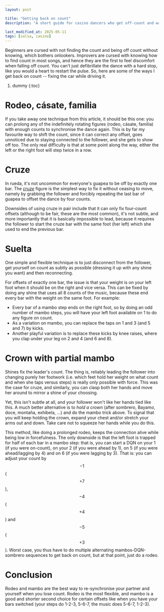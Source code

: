 ```yaml
---
layout: post

title: "Getting back on count"
description: "A short guide for casino dancers who get off-count and want to recover without a hard reset."

last_modified_at: 2025-05-11
tags: [salsa, casino]
---
```


Beginners are cursed with not finding the count and being off count without knowing, which bothers onlookers. Improvers are cursed with knowing how to find count in most songs, and hence they are the first to feel discomfort when falling off count. You can't just defibrillate the dance with a hard stop, like you would a heart to restart the pulse. So, here are some of the ways I get back on count -- fixing the car while driving it.

1. dummy
{:toc}

# Rodeo, cásate, familia
If you take away one technique from this article, it should be this one: you can prolong any of the indefinitely rotating figures (rodeo, cásate, familia) with enough counts to synchronise the dance again. This is by far my favourite way to shift the count, since it can correct any offset, goes unnoticed due to staying connected to the follower, and she gets to show off too. The only real difficulty is that at some point along the way, either the left or the right foot will step twice in a row.

# Cruze
In rueda, it's not uncommon for everyone's guapea to be off by exactly one bar. The [_cruze_](https://youtu.be/b9Zx_L7UWPk) figure is the simplest way to fix it without ceasing to move, namely by grabbing the follower and forcibly repeating the last bar of guapea to offset the dance by four counts.

Downsides of using cruze in pair include that it can only fix four-count offsets (although to be fair, these are the most common), it's not subtle, and more importantly that it is basically impossible to lead, because it requires the follower to start the cruze bar with the same foot (her left) which she used to end the previous bar. 

# Suelta
One simple and flexible technique is to just disconnect from the follower, get yourself on count as subtly as possible (dressing it up with any shine you want) and then reconnecting.

For offsets of exactly one bar, the issue is that your weight is on your left foot when it should be on the right and vice versa. This can be fixed by doing any shine that uses all 8 counts of the music, because these end every bar with the weight on the same foot. For example:
- Every bar of a mambo step ends on the right foot, so by doing an odd number of mambo steps, you will have your left foot available on 1 to do any figure on count.
- As a variation on mambo, you can replace the taps on 1 and 3 (and 5 and 7) by kicks.
- Another playful variation is to replace these kicks by knee raises, where you clap under your leg on 2 and 4 (and 6 and 8).

# Crown with partial mambo
Shines fix the leader's count. The thing is, reliably leading the follower into changing purely her footwork (i.e. which feet hold her weight on what count and when she taps versus steps) is really only possible with force. This was the case for cruze, and similarly, you can clasp both her hands and move her around to mirror a shine of your choosing.

Yet, this isn't subtle at all, and your follower won't like her hands tied like this. A much better alternative is to _hold a crown_ (after sombrero, Bayamo, doce, montaña, exhibela, ...) and do the mambo trick above. To signal that you will keep holding the crown, expand your chest and/or stretch your arms out and down. Take care not to squeeze her hands while you do this.

This method, like doing a prolonged rodeo, keeps the connection alive while being low in forcefulness. The only downside is that the left foot is trapped for half of each bar in a mambo step: that is, you can start a DQN on your 1 (if you were on-count), on your 2 (if you were ahead by 1), on 5 (if you were ahead/lagging by 4) and on 6 (if you were lagging by 3). That is: you can adjust your count by $$-1$$ ($$+7$$), $$-4$$ ($$+4$$) and $$-5$$ ($$+3$$). Worst case, you thus have to do multiple alternating mambos-DQN-sombrero sequences to get back on count, but at that point, just do a rodeo.

# Conclusion 
Rodeo and mambo are the best way to re-synchronise your partner and yourself when you lose count. Rodeo is the most flexible, and mambo is a good and shorter second choice for certain offsets like when you have your bars switched (your steps do 1-2-3, 5-6-7, the music does 5-6-7, 1-2-3).
